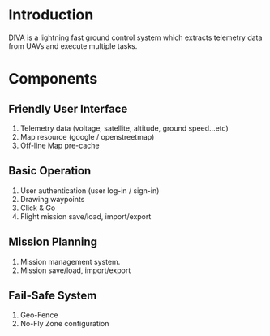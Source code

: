 # Introduction
DIVA is a lightning fast ground control system which extracts telemetry data from UAVs and execute multiple tasks.

# Components

## Friendly User Interface
 1. Telemetry data (voltage, satellite, altitude, ground speed...etc)
 2. Map resource (google / openstreetmap)
 3. Off-line Map pre-cache

## Basic Operation
 1. User authentication (user log-in / sign-in)
 2. Drawing waypoints
 3. Click & Go
 4. Flight mission save/load, import/export

## Mission Planning
 1. Mission management system.
 2. Mission save/load, import/export

## Fail-Safe System
 1. Geo-Fence
 2. No-Fly Zone configuration


